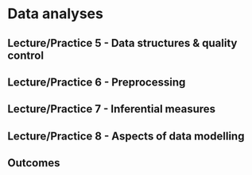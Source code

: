 # Data analyses

## Lecture/Practice 5 - Data structures & quality control



## Lecture/Practice 6 - Preprocessing


## Lecture/Practice 7 - Inferential measures



## Lecture/Practice 8 - Aspects of data modelling



## Outcomes

